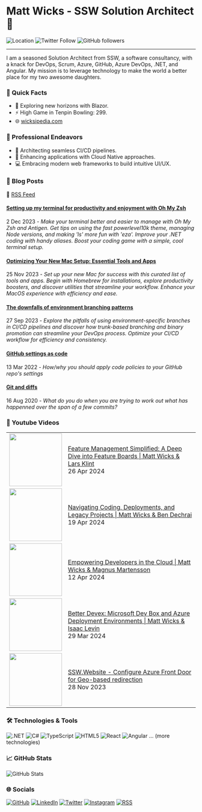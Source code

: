 # Matt Wicks - SSW Solution Architect 👋

![Location](https://img.shields.io/badge/-Newcastle,_Australia-0891b2?style=flat-square)
![Twitter Follow](https://img.shields.io/twitter/follow/matteightyate?logo=twitter&style=flat-square&color=0891b2)
![GitHub followers](https://img.shields.io/github/followers/wicksipedia?logo=github&style=flat-square&color=0891b2)

---

I am a seasoned Solution Architect from SSW, a software consultancy, with a knack for DevOps, Scrum, Azure, GitHub, Azure DevOps, .NET, and Angular. My mission is to leverage technology to make the world a better place for my two awesome daughters.

### 🎯 Quick Facts

- 🌱 Exploring new horizons with Blazor.
- ⚡ High Game in Tenpin Bowling: 299.
- 🌐 [wicksipedia.com](https://wicksipedia.com)
  
### 💼 Professional Endeavors

- 🔄 Architecting seamless CI/CD pipelines.
- 🚀 Enhancing applications with Cloud Native approaches.
- 💻 Embracing modern web frameworks to build intuitive UI/UX.

### 📙 Blog Posts

🔗 [RSS Feed](https://wicksipedia.com/feed.xml)

<!-- BLOG-POST-LIST:START -->

#### [Setting up my terminal for productivity and enjoyment with Oh My Zsh](https://wicksipedia.com/blog/terminal-setup)
2 Dec 2023 - *Make your terminal better and easier to manage with Oh My Zsh and Antigen. Get tips on using the fast powerlevel10k theme, managing Node versions, and making &#39;ls&#39; more fun with &#39;eza&#39;. Improve your .NET coding with handy aliases. Boost your coding game with a simple, cool terminal setup.*

#### [Optimizing Your New Mac Setup: Essential Tools and Apps](https://wicksipedia.com/blog/setting-up-a-new-mac)
25 Nov 2023 - *Set up your new Mac for success with this curated list of tools and apps. Begin with Homebrew for installations, explore productivity boosters, and discover utilities that streamline your workflow. Enhance your MacOS experience with efficiency and ease.*

#### [The downfalls of environment branching patterns](https://wicksipedia.com/blog/downfalls-of-environment-branching-patterns)
27 Sep 2023 - *Explore the pitfalls of using environment-specific branches in CI/CD pipelines and discover how trunk-based branching and binary promotion can streamline your DevOps process. Optimize your CI/CD workflow for efficiency and consistency.*

#### [GitHub settings as code](https://wicksipedia.com/blog/github-settings-as-code)
13 Mar 2022 - *How/why you should apply code policies to your GitHub repo&#39;s settings*

#### [Git and diffs](https://wicksipedia.com/blog/git-and-diffs)
16 Aug 2020 - *What do you do when you are trying to work out what has happenned over the span of a few commits?*<!-- BLOG-POST-LIST:END -->

### 🎥 Youtube Videos
<table>
<!-- YOUTUBE-VIDEO-LIST:START -->

<tr>
  <td><a href="https://www.youtube.com/watch?v=iWl11gSH5s0"><img width="140px" src="http://img.youtube.com/vi/iWl11gSH5s0/maxresdefault.jpg"></a></td>
  <td><a href="https://www.youtube.com/watch?v=iWl11gSH5s0">Feature Management Simplified: A Deep Dive into Feature Boards | Matt Wicks &amp; Lars Klint</a><br/>26 Apr 2024</td>
</tr>

<tr>
  <td><a href="https://www.youtube.com/watch?v=t8LSU7XRNzw"><img width="140px" src="http://img.youtube.com/vi/t8LSU7XRNzw/maxresdefault.jpg"></a></td>
  <td><a href="https://www.youtube.com/watch?v=t8LSU7XRNzw">Navigating Coding, Deployments, and Legacy Projects | Matt Wicks &amp; Ben Dechrai</a><br/>19 Apr 2024</td>
</tr>

<tr>
  <td><a href="https://www.youtube.com/watch?v=vTdKxGKb2hQ"><img width="140px" src="http://img.youtube.com/vi/vTdKxGKb2hQ/maxresdefault.jpg"></a></td>
  <td><a href="https://www.youtube.com/watch?v=vTdKxGKb2hQ">Empowering Developers in the Cloud | Matt Wicks &amp; Magnus Martensson</a><br/>12 Apr 2024</td>
</tr>

<tr>
  <td><a href="https://www.youtube.com/watch?v=bB3wxhgWcU8"><img width="140px" src="http://img.youtube.com/vi/bB3wxhgWcU8/maxresdefault.jpg"></a></td>
  <td><a href="https://www.youtube.com/watch?v=bB3wxhgWcU8">Better Devex: Microsoft Dev Box and Azure Deployment Environments | Matt Wicks &amp; Isaac Levin</a><br/>29 Mar 2024</td>
</tr>

<tr>
  <td><a href="https://www.youtube.com/watch?v=5IgeudbO_q0"><img width="140px" src="http://img.youtube.com/vi/5IgeudbO_q0/maxresdefault.jpg"></a></td>
  <td><a href="https://www.youtube.com/watch?v=5IgeudbO_q0">SSW.Website - Configure Azure Front Door for Geo-based redirection</a><br/>28 Nov 2023</td>
</tr><!-- YOUTUBE-VIDEO-LIST:END -->
</table>

### 🛠️ Technologies & Tools

![.NET](https://img.shields.io/badge/-_.NET-512BD4?style=flat-square&logo=.net&logoColor=white)
![C#](https://img.shields.io/badge/-C_Sharp-239120?style=flat-square&logo=c-sharp&logoColor=white)
![TypeScript](https://img.shields.io/badge/-TypeScript-3178C6?style=flat-square&logo=typescript&logoColor=white)
![HTML5](https://img.shields.io/badge/-HTML5-E34F26?style=flat-square&logo=html5&logoColor=white)
![React](https://img.shields.io/badge/-React-61DAFB?style=flat-square&logo=react&logoColor=white)
![Angular](https://img.shields.io/badge/-Angular-DD0031?style=flat-square&logo=angular&logoColor=white)
... (more technologies)

### 📈 GitHub Stats

![GitHub Stats](https://github-readme-stats.vercel.app/api?username=wicksipedia&show_icons=true&hide=&count_private=true&title_color=0891b2&text_color=ffffff&icon_color=0891b2&bg_color=1c1917&hide_border=true&show_icons=true)

### 🌐 Socials

[![GitHub](https://img.icons8.com/nolan/64/github.png)](https://www.github.com/wicksipedia) 
[![LinkedIn](https://img.icons8.com/nolan/64/linkedin.png)](https://www.linkedin.com/comm/mynetwork/discovery-see-all?usecase=PEOPLE_FOLLOWS&followMember=matt-wicks)
[![Twitter](https://img.icons8.com/nolan/64/twitter.png)](https://www.twitter.com/matteightyate)
[![Instagram](https://img.icons8.com/nolan/64/instagram-new.png)](http://www.instagram.com/wicksipedia)
[![RSS](https://img.icons8.com/nolan/64/rss.png)](https://wicksipedia.com/feed.xml)
